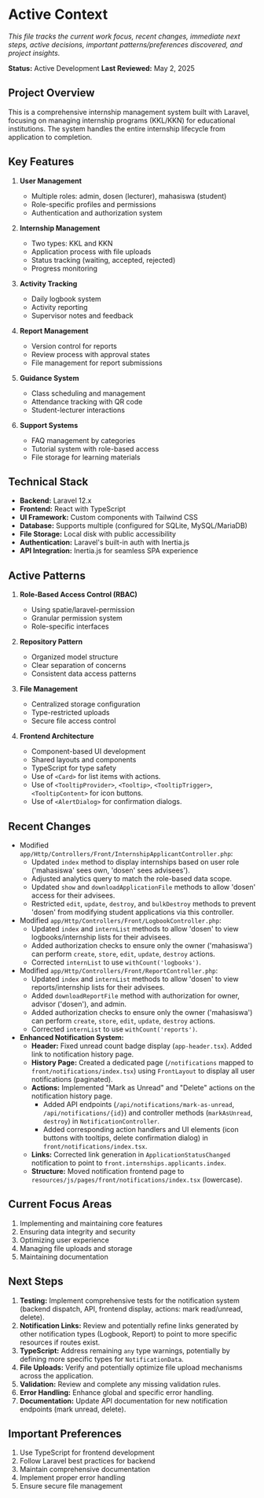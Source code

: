 # Active Context

_This file tracks the current work focus, recent changes, immediate next steps, active decisions, important patterns/preferences discovered, and project insights._

**Status:** Active Development
**Last Reviewed:** May 2, 2025

## Project Overview

This is a comprehensive internship management system built with Laravel, focusing on managing internship programs (KKL/KKN) for educational institutions. The system handles the entire internship lifecycle from application to completion.

## Key Features

1. **User Management**

    - Multiple roles: admin, dosen (lecturer), mahasiswa (student)
    - Role-specific profiles and permissions
    - Authentication and authorization system

2. **Internship Management**

    - Two types: KKL and KKN
    - Application process with file uploads
    - Status tracking (waiting, accepted, rejected)
    - Progress monitoring

3. **Activity Tracking**

    - Daily logbook system
    - Activity reporting
    - Supervisor notes and feedback

4. **Report Management**

    - Version control for reports
    - Review process with approval states
    - File management for report submissions

5. **Guidance System**

    - Class scheduling and management
    - Attendance tracking with QR code
    - Student-lecturer interactions

6. **Support Systems**
    - FAQ management by categories
    - Tutorial system with role-based access
    - File storage for learning materials

## Technical Stack

- **Backend:** Laravel 12.x
- **Frontend:** React with TypeScript
- **UI Framework:** Custom components with Tailwind CSS
- **Database:** Supports multiple (configured for SQLite, MySQL/MariaDB)
- **File Storage:** Local disk with public accessibility
- **Authentication:** Laravel's built-in auth with Inertia.js
- **API Integration:** Inertia.js for seamless SPA experience

## Active Patterns

1. **Role-Based Access Control (RBAC)**

    - Using spatie/laravel-permission
    - Granular permission system
    - Role-specific interfaces

2. **Repository Pattern**

    - Organized model structure
    - Clear separation of concerns
    - Consistent data access patterns

3. **File Management**

    - Centralized storage configuration
    - Type-restricted uploads
    - Secure file access control

4. **Frontend Architecture**
    - Component-based UI development
    - Shared layouts and components
    - TypeScript for type safety
    - Use of `<Card>` for list items with actions.
    - Use of `<TooltipProvider>`, `<Tooltip>`, `<TooltipTrigger>`, `<TooltipContent>` for icon buttons.
    - Use of `<AlertDialog>` for confirmation dialogs.

## Recent Changes

- Modified `app/Http/Controllers/Front/InternshipApplicantController.php`:
    - Updated `index` method to display internships based on user role ('mahasiswa' sees own, 'dosen' sees advisees').
    - Adjusted analytics query to match the role-based data scope.
    - Updated `show` and `downloadApplicationFile` methods to allow 'dosen' access for their advisees.
    - Restricted `edit`, `update`, `destroy`, and `bulkDestroy` methods to prevent 'dosen' from modifying student applications via this controller.
- Modified `app/Http/Controllers/Front/LogbookController.php`:
    - Updated `index` and `internList` methods to allow 'dosen' to view logbooks/internship lists for their advisees.
    - Added authorization checks to ensure only the owner ('mahasiswa') can perform `create`, `store`, `edit`, `update`, `destroy` actions.
    - Corrected `internList` to use `withCount('logbooks')`.
- Modified `app/Http/Controllers/Front/ReportController.php`:
    - Updated `index` and `internList` methods to allow 'dosen' to view reports/internship lists for their advisees.
    - Added `downloadReportFile` method with authorization for owner, advisor ('dosen'), and admin.
    - Added authorization checks to ensure only the owner ('mahasiswa') can perform `create`, `store`, `edit`, `update`, `destroy` actions.
    - Corrected `internList` to use `withCount('reports')`.
- **Enhanced Notification System:**
    - **Header:** Fixed unread count badge display (`app-header.tsx`). Added link to notification history page.
    - **History Page:** Created a dedicated page (`/notifications` mapped to `front/notifications/index.tsx`) using `FrontLayout` to display all user notifications (paginated).
    - **Actions:** Implemented "Mark as Unread" and "Delete" actions on the notification history page.
        - Added API endpoints (`/api/notifications/mark-as-unread`, `/api/notifications/{id}`) and controller methods (`markAsUnread`, `destroy`) in `NotificationController`.
        - Added corresponding action handlers and UI elements (icon buttons with tooltips, delete confirmation dialog) in `front/notifications/index.tsx`.
    - **Links:** Corrected link generation in `ApplicationStatusChanged` notification to point to `front.internships.applicants.index`.
    - **Structure:** Moved notification frontend page to `resources/js/pages/front/notifications/index.tsx` (lowercase).

## Current Focus Areas

1. Implementing and maintaining core features
2. Ensuring data integrity and security
3. Optimizing user experience
4. Managing file uploads and storage
5. Maintaining documentation

## Next Steps

1.  **Testing:** Implement comprehensive tests for the notification system (backend dispatch, API, frontend display, actions: mark read/unread, delete).
2.  **Notification Links:** Review and potentially refine links generated by other notification types (Logbook, Report) to point to more specific resources if routes exist.
3.  **TypeScript:** Address remaining `any` type warnings, potentially by defining more specific types for `NotificationData`.
4.  **File Uploads:** Verify and potentially optimize file upload mechanisms across the application.
5.  **Validation:** Review and complete any missing validation rules.
6.  **Error Handling:** Enhance global and specific error handling.
7.  **Documentation:** Update API documentation for new notification endpoints (mark unread, delete).

## Important Preferences

1. Use TypeScript for frontend development
2. Follow Laravel best practices for backend
3. Maintain comprehensive documentation
4. Implement proper error handling
5. Ensure secure file management
